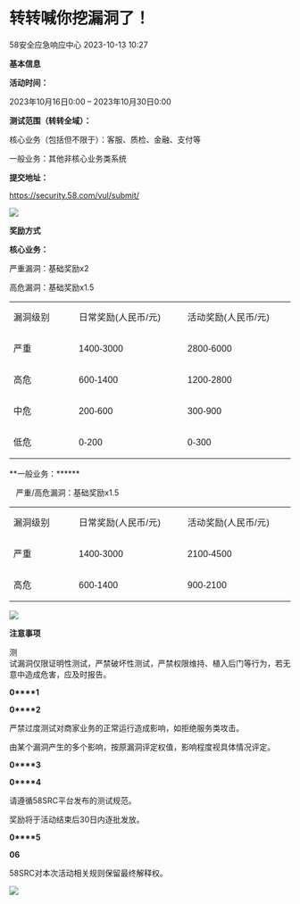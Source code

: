 #  转转喊你挖漏洞了！   
 58安全应急响应中心   2023-10-13 10:27  
  
**基本信息**  
  
**活动时间：**  
  
2023年10月16日0:00 – 2023年10月30日0:00  
  
  
**测试范围（转转全域）：**  
  
核心业务（包括但不限于）：客服、质检、金融、支付等  
  
一般业务：其他非核心业务类系统  
  
**提交地址：**  
  
https://security.58.com/vul/submit/  
  
  
![](https://mmbiz.qpic.cn/mmbiz_gif/6b7G0YdALRzfH6LdlGrZc28P15bxia4MMuGlReyqjzVpj9DUjicYbicGp79j3e7houiaZKEjoEs1H0G0iaMtBooE8PQ/640?wx_fmt=gif "")  
  
  
  
**奖励方式**  
  
**核心业务：**  
  
严重漏洞：基础奖励x2  
  
高危漏洞：基础奖励x1.5  
<table><tbody><tr><td width="87" valign="top" style="border-width: 1pt;border-color: windowtext;padding: 0cm 5.4pt;word-break: break-all;"><p style="margin-right: 0cm;margin-left: 0cm;font-size: 12pt;font-family: Calibri, sans-serif;line-height: 24px;"><span style="font-family: 微软雅黑, sans-serif;letter-spacing: 0.25pt;">漏洞级</span><span style="font-family: 微软雅黑, sans-serif;font-size: 12pt;letter-spacing: 0.25pt;">别</span></p></td><td width="167" valign="top" style="border-top-width: 1pt;border-top-color: windowtext;border-right-width: 1pt;border-right-color: windowtext;border-bottom-width: 1pt;border-bottom-color: windowtext;border-left: none;padding: 0cm 5.4pt;word-break: break-all;"><p style="margin-right: 0cm;margin-left: 0cm;font-size: 12pt;font-family: Calibri, sans-serif;line-height: 24px;"><span style="font-family: 微软雅黑, sans-serif;letter-spacing: 0.25pt;">日常奖励<span lang="EN-US">(</span>人民币<span lang="EN-US">/</span>元<span lang="EN-US">)</span></span><span style="font-family: 微软雅黑, sans-serif;letter-spacing: 0.25pt;"><span lang="EN-US"><o:p></o:p></span></span></p></td><td width="184" valign="top" style="border-top-width: 1pt;border-top-color: windowtext;border-right-width: 1pt;border-right-color: windowtext;border-bottom-width: 1pt;border-bottom-color: windowtext;border-left: none;padding: 0cm 5.4pt;"><p style="margin-right: 0cm;margin-left: 0cm;font-size: 12pt;font-family: Calibri, sans-serif;line-height: 24px;"><span style="font-family: 微软雅黑, sans-serif;letter-spacing: 0.25pt;">活动奖励<span lang="EN-US">(</span>人民币<span lang="EN-US">/</span>元<span lang="EN-US">)<o:p></o:p></span></span></p></td></tr><tr><td width="107" valign="top" style="border-right-width: 1pt;border-right-color: windowtext;border-bottom-width: 1pt;border-bottom-color: windowtext;border-left-width: 1pt;border-left-color: windowtext;border-top: none;padding: 0cm 5.4pt;"><p style="margin-right: 0cm;margin-left: 0cm;font-size: 12pt;font-family: Calibri, sans-serif;line-height: 24px;"><span style="font-family: 微软雅黑, sans-serif;letter-spacing: 0.25pt;">严重<span lang="EN-US"><o:p></o:p></span></span></p></td><td width="187" valign="top" style="border-top: none;border-left: none;border-bottom-width: 1pt;border-bottom-color: windowtext;border-right-width: 1pt;border-right-color: windowtext;padding: 0cm 5.4pt;"><p style="margin-right: 0cm;margin-left: 0cm;font-size: 12pt;font-family: Calibri, sans-serif;line-height: 24px;"><span lang="EN-US" style="font-family: 微软雅黑, sans-serif;letter-spacing: 0.25pt;">1400-3000<o:p></o:p></span></p></td><td width="177" valign="top" style="border-top: none;border-left: none;border-bottom-width: 1pt;border-bottom-color: windowtext;border-right-width: 1pt;border-right-color: windowtext;padding: 0cm 5.4pt;"><p style="margin-right: 0cm;margin-left: 0cm;font-size: 12pt;font-family: Calibri, sans-serif;line-height: 24px;"><span lang="EN-US" style="font-family: 微软雅黑, sans-serif;letter-spacing: 0.25pt;">2800-6000<o:p></o:p></span></p></td></tr><tr style="height: 3.5pt;"><td width="107" valign="top" style="border-right-width: 1pt;border-right-color: windowtext;border-bottom-width: 1pt;border-bottom-color: windowtext;border-left-width: 1pt;border-left-color: windowtext;border-top: none;padding: 0cm 5.4pt;" height="3"><p style="margin-right: 0cm;margin-left: 0cm;font-size: 12pt;font-family: Calibri, sans-serif;line-height: 24px;"><span style="font-family: 微软雅黑, sans-serif;letter-spacing: 0.25pt;">高危<span lang="EN-US"><o:p></o:p></span></span></p></td><td width="187" valign="top" style="border-top: none;border-left: none;border-bottom-width: 1pt;border-bottom-color: windowtext;border-right-width: 1pt;border-right-color: windowtext;padding: 0cm 5.4pt;" height="3"><p style="margin-right: 0cm;margin-left: 0cm;font-size: 12pt;font-family: Calibri, sans-serif;line-height: 24px;"><span lang="EN-US" style="font-family: 微软雅黑, sans-serif;letter-spacing: 0.25pt;">600-1400<o:p></o:p></span></p></td><td width="177" valign="top" style="border-top: none;border-left: none;border-bottom-width: 1pt;border-bottom-color: windowtext;border-right-width: 1pt;border-right-color: windowtext;padding: 0cm 5.4pt;" height="3"><p style="margin-right: 0cm;margin-left: 0cm;font-size: 12pt;font-family: Calibri, sans-serif;line-height: 24px;"><span lang="EN-US" style="font-family: 微软雅黑, sans-serif;letter-spacing: 0.25pt;">1200-2800<o:p></o:p></span></p></td></tr><tr><td width="107" valign="top" style="border-right-width: 1pt;border-right-color: windowtext;border-bottom-width: 1pt;border-bottom-color: windowtext;border-left-width: 1pt;border-left-color: windowtext;border-top: none;padding: 0cm 5.4pt;"><p style="margin-right: 0cm;margin-left: 0cm;font-size: 12pt;font-family: Calibri, sans-serif;line-height: 24px;"><span style="font-family: 微软雅黑, sans-serif;letter-spacing: 0.25pt;">中危</span><span style="font-family: 微软雅黑, sans-serif;letter-spacing: 0.25pt;background: white;"><span lang="EN-US"><o:p></o:p></span></span></p></td><td width="187" valign="top" style="border-top: none;border-left: none;border-bottom-width: 1pt;border-bottom-color: windowtext;border-right-width: 1pt;border-right-color: windowtext;padding: 0cm 5.4pt;"><p style="margin-right: 0cm;margin-left: 0cm;font-size: 12pt;font-family: Calibri, sans-serif;line-height: 24px;"><span lang="EN-US" style="font-family: 微软雅黑, sans-serif;letter-spacing: 0.25pt;">200-600<o:p></o:p></span></p></td><td width="164" valign="top" style="border-top: none;border-left: none;border-bottom-width: 1pt;border-bottom-color: windowtext;border-right-width: 1pt;border-right-color: windowtext;padding: 0cm 5.4pt;"><p style="margin-right: 0cm;margin-left: 0cm;font-size: 12pt;font-family: Calibri, sans-serif;line-height: 24px;"><span lang="EN-US" style="font-family: 微软雅黑, sans-serif;letter-spacing: 0.25pt;">300-900<o:p></o:p></span></p></td></tr><tr><td width="107" valign="top" style="border-right-width: 1pt;border-right-color: windowtext;border-bottom-width: 1pt;border-bottom-color: windowtext;border-left-width: 1pt;border-left-color: windowtext;border-top: none;padding: 0cm 5.4pt;"><p style="margin-right: 0cm;margin-left: 0cm;font-size: 12pt;font-family: Calibri, sans-serif;line-height: 24px;"><span style="font-family: 微软雅黑, sans-serif;letter-spacing: 0.25pt;">低危</span><span style="font-family: 微软雅黑, sans-serif;letter-spacing: 0.25pt;background: white;"><span lang="EN-US"><o:p></o:p></span></span></p></td><td width="187" valign="top" style="border-top: none;border-left: none;border-bottom-width: 1pt;border-bottom-color: windowtext;border-right-width: 1pt;border-right-color: windowtext;padding: 0cm 5.4pt;"><p style="margin-right: 0cm;margin-left: 0cm;font-size: 12pt;font-family: Calibri, sans-serif;line-height: 24px;"><span lang="EN-US" style="font-family: 微软雅黑, sans-serif;letter-spacing: 0.25pt;">0-200<o:p></o:p></span></p></td><td width="177" valign="top" style="border-top: none;border-left: none;border-bottom-width: 1pt;border-bottom-color: windowtext;border-right-width: 1pt;border-right-color: windowtext;padding: 0cm 5.4pt;word-break: break-all;"><p style="margin-right: 0cm;margin-left: 0cm;font-size: 12pt;font-family: Calibri, sans-serif;line-height: 24px;"><span lang="EN-US" style="font-family: 微软雅黑, sans-serif;letter-spacing: 0.25pt;">0-300</span></p></td></tr></tbody></table>  
**一般业务：******  
  
   严重/高危漏洞：基础奖励x1.5  
<table><tbody><tr><td width="87" valign="top" style="border-width: 1pt;border-color: windowtext;padding: 0cm 5.4pt;word-break: break-all;"><p style="margin-right: 0cm;margin-left: 0cm;font-size: 12pt;font-family: Calibri, sans-serif;line-height: 24px;"><span style="font-family: 微软雅黑, sans-serif;letter-spacing: 0.25pt;">漏洞级</span><span style="font-family: 微软雅黑, sans-serif;font-size: 12pt;letter-spacing: 0.25pt;">别</span></p></td><td width="167" valign="top" style="border-width: 1pt;border-color: windowtext;padding: 0cm 5.4pt;"><p style="margin-right: 0cm;margin-left: 0cm;font-size: 12pt;font-family: Calibri, sans-serif;line-height: 24px;"><span style="font-family: 微软雅黑, sans-serif;letter-spacing: 0.25pt;">日常奖励(人民币/元)</span><span style="font-family: 微软雅黑, sans-serif;letter-spacing: 0.25pt;"></span><span style="font-family: 微软雅黑, sans-serif;letter-spacing: 0.25pt;"><span lang="EN-US"><o:p></o:p></span></span></p></td><td width="184" valign="top" style="border-width: 1pt;border-color: windowtext;padding: 0cm 5.4pt;"><p style="margin-right: 0cm;margin-left: 0cm;font-size: 12pt;font-family: Calibri, sans-serif;line-height: 24px;"><span style="font-family: 微软雅黑, sans-serif;letter-spacing: 0.25pt;">活动奖励<span lang="EN-US">(</span>人民币<span lang="EN-US">/</span>元<span lang="EN-US">)<o:p></o:p></span></span></p></td></tr><tr><td width="107" valign="top" style="border-width: 1pt;border-color: windowtext;padding: 0cm 5.4pt;"><p style="margin-right: 0cm;margin-left: 0cm;font-size: 12pt;font-family: Calibri, sans-serif;line-height: 24px;"><span style="font-family: 微软雅黑, sans-serif;letter-spacing: 0.25pt;">严重<span lang="EN-US"><o:p></o:p></span></span></p></td><td width="187" valign="top" style="border-width: 1pt;border-color: windowtext;padding: 0cm 5.4pt;"><p style="margin-right: 0cm;margin-left: 0cm;font-size: 12pt;font-family: Calibri, sans-serif;line-height: 24px;"><span lang="EN-US" style="font-family: 微软雅黑, sans-serif;letter-spacing: 0.25pt;">1400-3000<o:p></o:p></span></p></td><td width="177" valign="top" style="border-width: 1pt;border-color: windowtext;padding: 0cm 5.4pt;"><p style="margin-right: 0cm;margin-left: 0cm;font-size: 12pt;font-family: Calibri, sans-serif;line-height: 24px;"><span lang="EN-US" style="font-family: 微软雅黑, sans-serif;letter-spacing: 0.25pt;">2100-4500<o:p></o:p></span></p></td></tr><tr><td width="107" valign="top" style="border-width: 1pt;border-color: windowtext;padding: 0cm 5.4pt;" height="3"><p style="margin-right: 0cm;margin-left: 0cm;font-size: 12pt;font-family: Calibri, sans-serif;line-height: 24px;"><span style="font-family: 微软雅黑, sans-serif;letter-spacing: 0.25pt;">高危<span lang="EN-US"><o:p></o:p></span></span></p></td><td width="187" valign="top" style="border-width: 1pt;border-color: windowtext;padding: 0cm 5.4pt;" height="3"><p style="margin-right: 0cm;margin-left: 0cm;font-size: 12pt;font-family: Calibri, sans-serif;line-height: 24px;"><span lang="EN-US" style="font-family: 微软雅黑, sans-serif;letter-spacing: 0.25pt;">600-1400<o:p></o:p></span></p></td><td width="177" valign="top" style="border-width: 1pt;border-color: windowtext;padding: 0cm 5.4pt;" height="3"><p style="margin-right: 0cm;margin-left: 0cm;font-size: 12pt;font-family: Calibri, sans-serif;line-height: 24px;"><span lang="EN-US" style="font-family: 微软雅黑, sans-serif;letter-spacing: 0.25pt;">900-2100<o:p></o:p></span></p></td></tr></tbody></table>  
  
![](https://mmbiz.qpic.cn/mmbiz_gif/6b7G0YdALRzfH6LdlGrZc28P15bxia4MMuGlReyqjzVpj9DUjicYbicGp79j3e7houiaZKEjoEs1H0G0iaMtBooE8PQ/640?wx_fmt=gif "")  
  
  
  
**注意事项**  
  
测  
试漏洞仅限证明性测试，严禁破坏性测试，严禁权限维持、植入后门等行为，若无意中造成危害，应及时报告。  
  
  
**0****1**  
  
**0****2**  
  
严禁过度测试对商家业务的正常运行造成影响，如拒绝服务类攻击。  
  
由某个漏洞产生的多个影响，按原漏洞评定权值，影响程度视具体情况评定。  
  
**0****3**  
  
**0****4**  
  
请遵循58SRC平台发布的测试规范。  
  
奖励将于活动结束后30日内逐批发放。  
  
**0****5**  
  
**06**  
  
58SRC对本次活动相关规则保留最终解释权。  
  
![](https://mmbiz.qpic.cn/mmbiz_gif/6b7G0YdALRzfH6LdlGrZc28P15bxia4MMuGlReyqjzVpj9DUjicYbicGp79j3e7houiaZKEjoEs1H0G0iaMtBooE8PQ/640?wx_fmt=gif "")  
  
  
  
